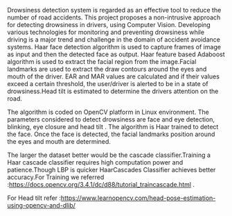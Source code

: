 Drowsiness detection system is regarded as an effective tool to reduce the number of road accidents. This project proposes a non-intrusive approach for detecting drowsiness in drivers, using Computer Vision. Developing various technologies for monitoring and preventing drowsiness while driving is a major trend and challenge in the domain of accident avoidance systems. Haar face detection algorithm is used to capture frames of image as input and then the detected face as output. Haar feature based Adaboost algorithm is used to extract the facial region from the image.Facial landmarks are used to extract the draw contours around the eyes and mouth of the driver. EAR and MAR values are calculated and if their values exceed a certain threshold, the user/driver is alerted to be in a state of drowsiness.Head tilt is estimated to determine the drivers attention on the road.



The algorithm is coded on OpenCV platform in Linux environment. The parameters considered to detect drowsiness are face and eye detection, blinking, eye closure and head tilt . The algorithm is Haar trained to detect the face. Once the face is detected, the facial landmarks position around the eyes and mouth are determined. 


The larger the dataset better would be the cascade classifier.Training a Haar cascade classifier requires high computation power and patience.Though LBP is quicker HaarCascades Classifier achieves better accuracy.For Training we referred :https://docs.opencv.org/3.4.1/dc/d88/tutorial_traincascade.html .

For  Head tilt refer :https://www.learnopencv.com/head-pose-estimation-using-opencv-and-dlib/
